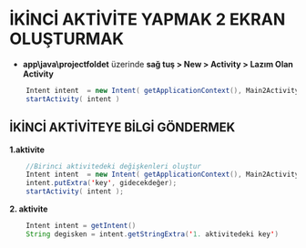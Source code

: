 
# İKİNCİ AKTİVİTE YAPMAK 2 EKRAN OLUŞTURMAK
- **app\java\projectfoldet** üzerinde **sağ tuş > New > Activity > Lazım Olan Activity**
```java
	Intent intent  = new Intent( getApplicationContext(), Main2ActivityClassName.class )
	startActivity( intent )
```

## İKİNCİ AKTİVİTEYE BİLGİ GÖNDERMEK
**1.aktivite**
```java
	//Birinci aktivitedeki değişkenleri oluştur
	Intent intent  = new Intent( getApplicationContext(), Main2ActivityClassName.class );
	intent.putExtra('key', gidecekdeğer);
	startActivity( intent );
```

**2. aktivite**
```java
	Intent intent = getIntent()
	String degisken = intent.getStringExtra('1. aktivitedeki key')
```
